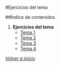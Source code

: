 #Ejercicios del tema

##Índice de contenidos

1. **Ejercicios del tema**
	* [Tema 1](Ejercicios_T1)
	* [Tema 2](Ejercicios_T2)
	* [Tema 3](Ejercicios_T3)
	* [Tema 4](Ejercicios_T4)

*[Volver a ínicio]( ../../../)*
